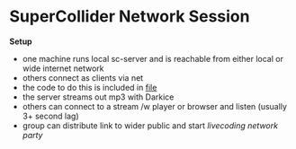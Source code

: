 SuperCollider Network Session
=============

__Setup__

* one machine runs local sc-server and is reachable from either local or wide internet network
* others connect as clients via net
* the code to do this is included in [file](https://github.com/k-o-l-e-k-t-i-v/supercollider/blob/master/SuperCollider_Internet_session.scd)
* the server streams out mp3 with Darkice
* others can connect to a stream /w player or browser and listen (usually 3+ second lag)
* group can distribute link to wider public and start _livecoding network party_

